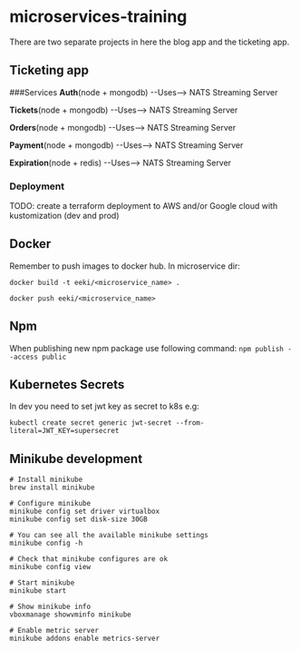 # microservices-training
There are two separate projects in here the blog app and the ticketing app.

## Ticketing app

###Services
**Auth**(node + mongodb) --Uses--> NATS Streaming Server

**Tickets**(node + mongodb) --Uses--> NATS Streaming Server

**Orders**(node + mongodb) --Uses--> NATS Streaming Server

**Payment**(node + mongodb) --Uses--> NATS Streaming Server

**Expiration**(node + redis) --Uses--> NATS Streaming Server

### Deployment
TODO: create a terraform deployment to AWS and/or Google cloud with kustomization (dev and prod)

## Docker
Remember to push images to docker hub. In microservice dir:

`docker build -t eeki/<microservice_name> .`

`docker push eeki/<microservice_name>`

## Npm
When publishing new npm package use following command:
`npm publish --access public`

## Kubernetes Secrets
In dev you need to set jwt key as secret to k8s e.g:
```shell
kubectl create secret generic jwt-secret --from-literal=JWT_KEY=supersecret
```
## Minikube development

```shell
# Install minikube
brew install minikube

# Configure minikube
minikube config set driver virtualbox
minikube config set disk-size 30GB

# You can see all the available minikube settings
minikube config -h

# Check that minikube configures are ok
minikube config view

# Start minikube
minikube start

# Show minikube info
vboxmanage showvminfo minikube

# Enable metric server
minikube addons enable metrics-server
```

